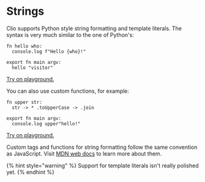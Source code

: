 # Strings

Clio supports Python style string formatting and template literals. The syntax is very much similar to the one of Python's:

```text
fn hello who:
  console.log f"Hello {who}!"

export fn main argv:
  hello "visitor"
```

[Try on playground.](https://clio-playground.pouyae.vercel.app/?code=fn%20hello%20who%3A%0A%20%20console.log%20f%22Hello%20%7Bwho%7D!%22%0A%0Aexport%20fn%20main%20argv%3A%0A%20%20hello%20%22visitor%22%0A)

You can also use custom functions, for example:

```text
fn upper str:
  str -> * .toUpperCase -> .join

export fn main argv:
  console.log upper"hello!"
```

[Try on playground.](https://clio-playground.pouyae.vercel.app/?code=fn%20upper%20str%3A%0A%20%20str%20-%3E%20*%20.toUpperCase%20-%3E%20.join%0A%0Aexport%20fn%20main%20argv%3A%0A%20%20console.log%20upper%22hello!%22%0A)

Custom tags and functions for string formatting follow the same convention as JavaScript. Visit [MDN web docs](https://developer.mozilla.org/en-US/docs/Web/JavaScript/Reference/Template_literals) to learn more about them.

{% hint style="warning" %}
Support for template literals isn't really polished yet.
{% endhint %}


